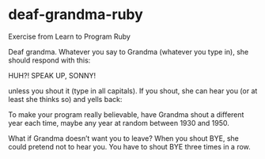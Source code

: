 # deaf-grandma-ruby
Exercise from Learn to Program Ruby

Deaf grandma. Whatever you say to Grandma (whatever you type in), she should respond with this:

HUH?!  SPEAK UP, SONNY!

unless you shout it (type in all capitals). If you shout, she can hear you (or at least she thinks so) and yells back:

 To make your program really believable, have Grandma shout a different year each time, maybe any year at random between 1930 and 1950. 
 
What if Grandma doesn’t want you to leave? When you shout BYE, she could pretend not to hear you.
You have to shout BYE three times in a row.
